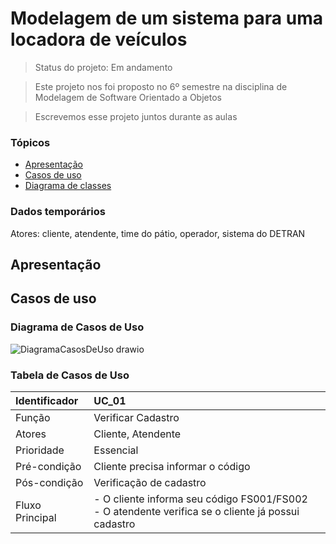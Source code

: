 # Modelagem de um sistema para uma locadora de veículos

> Status do projeto: Em andamento

> Este projeto nos foi proposto no 6º semestre na disciplina de Modelagem de Software Orientado a Objetos

> Escrevemos esse projeto juntos durante as aulas

### Tópicos

- [Apresentação](#apresentação)
- [Casos de uso](#casos-de-uso)
- [Diagrama de classes](#diagrama-de-classes)

### Dados temporários

Atores: cliente, atendente, time do pátio, operador, sistema do DETRAN

## Apresentação 

## Casos de uso
### Diagrama de Casos de Uso

![DiagramaCasosDeUso drawio](https://github.com/user-attachments/assets/9d54e305-bb7f-4529-aa2e-add22c9c3915)

### Tabela de Casos de Uso
| Identificador   | UC_01                                                          |
| :---------------| :-----------------------------------------------------------------------------|
| Função          | Verificar Cadastro                                     |
| Atores          | Cliente, Atendente |
| Prioridade      | Essencial          |     
| Pré-condição    | Cliente precisa informar o código                                                          |
| Pós-condição    |  Verificação de cadastro                                                                   |
| Fluxo Principal | - O cliente informa seu código FS001/FS002 <br> - O atendente verifica se o cliente já possui cadastro <br> |
